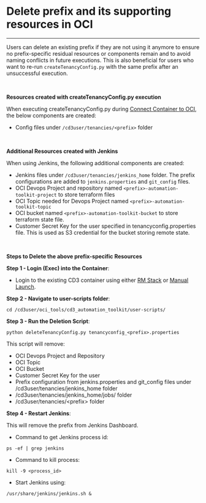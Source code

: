 # **Delete prefix and its supporting resources in OCI**
---

Users can delete an existing prefix if they are not using it anymore to ensure no prefix-specific residual resources or components remain and to avoid naming conflicts in future executions. This is also beneficial for users who want to re-run ```createTenancyConfig.py``` with the same prefix after an unsuccessful execution.

<br>

**Resources created with createTenancyConfig.py execution**

When executing createTenancyConfig.py during <a href="../connect-container-to-oci-tenancy"><u>Connect Container to OCI</u></a>, the below components are created:

* Config files under ```/cd3user/tenancies/<prefix>``` folder

<br> 

**Additional Resources created with Jenkins**

When using Jenkins, the following additional components are created:

* Jenkins files under ```/cd3user/tenancies/jenkins_home``` folder. The prefix configurations are added to ```jenkins.properties``` and ```git_config``` files.
* OCI Devops Project and repository named ```<prefix>-automation-toolkit-project``` to store terraform files
* OCI Topic needed for Devops Project named ```<prefix>-automation-toolkit-topic```
* OCI bucket named ```<prefix>-automation-toolkit-bucket``` to store terraform state file.
* Customer Secret Key for the user specified in tenancyconfig.properties file. This is used as S3 credential for the bucket storing remote state.

<br>

**Steps to Delete the above prefix-specific Resources**


**Step 1 - Login (Exec) into the Container**:

* Login to the existing CD3 container using either <a href="../launch-from-rmstack"><u>RM Stack</u></a> or <a href="../launch-from-local"><u>Manual Launch</u></a>.

**Step 2 - Navigate to user-scripts folder**:
 
  ```
  cd /cd3user/oci_tools/cd3_automation_toolkit/user-scripts/
  ```


**Step 3 - Run the Deletion Script**:

```
python deleteTenancyConfig.py tenancyconfig_<prefix>.properties
```

This script will remove:

* OCI Devops Project and Repository
* OCI Topic
* OCI Bucket
* Customer Secret Key for the user
* Prefix configuration from jenkins.properties and git_config files under /cd3user/tenancies/jenkins_home folder
* /cd3user/tenancies/jenkins_home/jobs/<prefix> folder 
* /cd3user/tenancies/<prefix\> folder

**Step 4 - Restart Jenkins**:

This will remove the prefix from Jenkins Dashboard.

* Command to get Jenkins process id:

```
ps -ef | grep jenkins
```

* Command to kill process:

```
kill -9 <process_id>
```

* Start Jenkins using:

```
/usr/share/jenkins/jenkins.sh &
```
